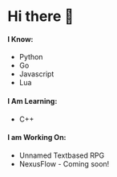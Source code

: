 # Hi there 👋

#### I Know: 
- Python
- Go
- Javascript
- Lua

#### I Am Learning:
- C++

#### I am Working On:
- Unnamed Textbased RPG
- NexusFlow - Coming soon!
